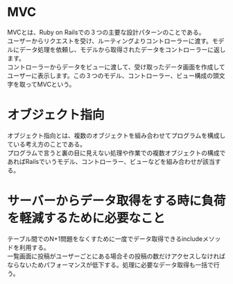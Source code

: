 # MVC
MVCとは、Ruby on Railsでの３つの主要な設計パターンのことである。  
ユーザーからリクエストを受け、ルーティングよりコントローラーに渡す。モデルにデータ処理を依頼し、モデルから取得されたデータをコントローラーに返します。  
コントローラーからデータをビューに渡して、受け取ったデータ画面を作成してユーザーに表示します。この３つのモデル、コントローラー、ビュー構成の頭文字を取ってMVCという。

# オブジェクト指向
オブジェクト指向とは、複数のオブジェクトを組み合わせてプログラムを構成している考え方のことである。  
プログラムで言うと裏の目に見えない処理や作業での複数オブジェクトの構成であればRailsでいうモデル、コントローラー、ビューなどを組み合わせが該当する。

# サーバーからデータ取得をする時に負荷を軽減するために必要なこと
テーブル間でのN+1問題をなくすために一度でデータ取得できるincludeメソッドを利用する。  
一覧画面に投稿がユーザーごとにある場合その投稿の数だけアクセスしなければならないためパフォーマンスが低下する。処理に必要なデータ取得も一括で行う。
